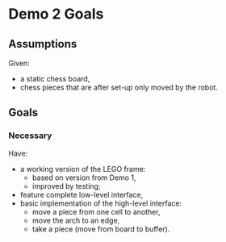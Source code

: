 # Demo 2 Goals

## Assumptions
Given:

- a static chess board,
- chess pieces that are after set-up only moved by the robot.

## Goals

### Necessary
Have:

- a working version of the LEGO frame:
    - based on version from Demo 1,
    - improved by testing;
- feature complete low-level interface,
- basic implementation of the high-level interface:
    - move a piece from one cell to another,
    - move the arch to an edge,
    - take a piece (move from board to buffer).
